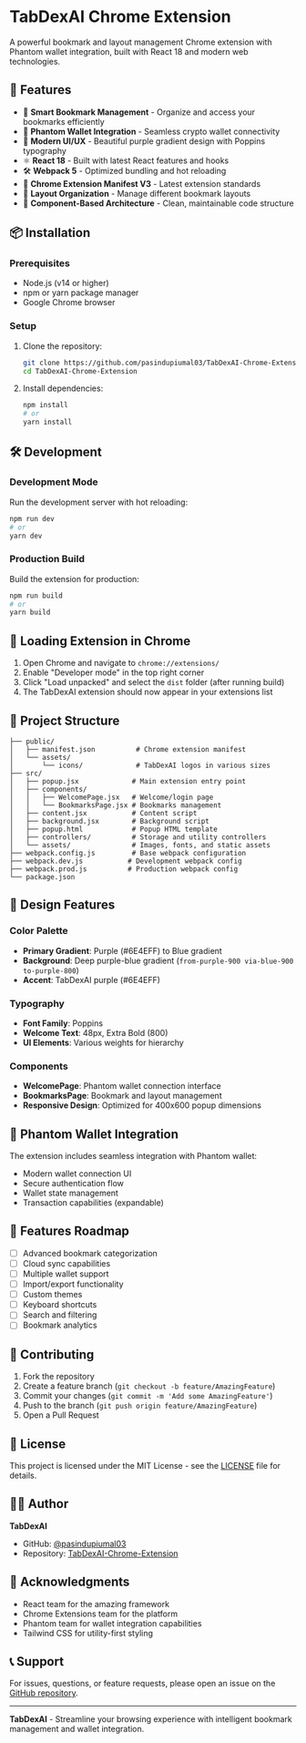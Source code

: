 # TabDexAI Chrome Extension

A powerful bookmark and layout management Chrome extension with Phantom wallet integration, built with React 18 and modern web technologies.

## 🚀 Features

- 🔗 **Smart Bookmark Management** - Organize and access your bookmarks efficiently
- 👻 **Phantom Wallet Integration** - Seamless crypto wallet connectivity
- 🎨 **Modern UI/UX** - Beautiful purple gradient design with Poppins typography
- ⚛️ **React 18** - Built with latest React features and hooks
- 🛠️ **Webpack 5** - Optimized bundling and hot reloading
- 📱 **Chrome Extension Manifest V3** - Latest extension standards
- 🎯 **Layout Organization** - Manage different bookmark layouts
- 🔧 **Component-Based Architecture** - Clean, maintainable code structure

## 📦 Installation

### Prerequisites
- Node.js (v14 or higher)
- npm or yarn package manager
- Google Chrome browser

### Setup
1. Clone the repository:
   ```bash
   git clone https://github.com/pasindupiumal03/TabDexAI-Chrome-Extension
   cd TabDexAI-Chrome-Extension
   ```

2. Install dependencies:
   ```bash
   npm install
   # or
   yarn install
   ```

## 🛠️ Development

### Development Mode
Run the development server with hot reloading:
```bash
npm run dev
# or
yarn dev
```

### Production Build
Build the extension for production:
```bash
npm run build
# or
yarn build
```

## 🔧 Loading Extension in Chrome

1. Open Chrome and navigate to `chrome://extensions/`
2. Enable "Developer mode" in the top right corner
3. Click "Load unpacked" and select the `dist` folder (after running build)
4. The TabDexAI extension should now appear in your extensions list

## 📁 Project Structure

```
├── public/
│   ├── manifest.json          # Chrome extension manifest
│   └── assets/
│       └── icons/             # TabDexAI logos in various sizes
├── src/
│   ├── popup.jsx             # Main extension entry point
│   ├── components/
│   │   ├── WelcomePage.jsx   # Welcome/login page
│   │   └── BookmarksPage.jsx # Bookmarks management
│   ├── content.jsx           # Content script
│   ├── background.jsx        # Background script
│   ├── popup.html            # Popup HTML template
│   ├── controllers/          # Storage and utility controllers
│   └── assets/               # Images, fonts, and static assets
├── webpack.config.js         # Base webpack configuration
├── webpack.dev.js           # Development webpack config
├── webpack.prod.js          # Production webpack config
└── package.json
```

## 🎨 Design Features

### Color Palette
- **Primary Gradient**: Purple (#6E4EFF) to Blue gradient
- **Background**: Deep purple-blue gradient (`from-purple-900 via-blue-900 to-purple-800`)
- **Accent**: TabDexAI purple (#6E4EFF)

### Typography
- **Font Family**: Poppins
- **Welcome Text**: 48px, Extra Bold (800)
- **UI Elements**: Various weights for hierarchy

### Components
- **WelcomePage**: Phantom wallet connection interface
- **BookmarksPage**: Bookmark and layout management
- **Responsive Design**: Optimized for 400x600 popup dimensions

## 🔌 Phantom Wallet Integration

The extension includes seamless integration with Phantom wallet:
- Modern wallet connection UI
- Secure authentication flow
- Wallet state management
- Transaction capabilities (expandable)

## 🚀 Features Roadmap

- [ ] Advanced bookmark categorization
- [ ] Cloud sync capabilities
- [ ] Multiple wallet support
- [ ] Import/export functionality
- [ ] Custom themes
- [ ] Keyboard shortcuts
- [ ] Search and filtering
- [ ] Bookmark analytics

## 🤝 Contributing

1. Fork the repository
2. Create a feature branch (`git checkout -b feature/AmazingFeature`)
3. Commit your changes (`git commit -m 'Add some AmazingFeature'`)
4. Push to the branch (`git push origin feature/AmazingFeature`)
5. Open a Pull Request

## 📝 License

This project is licensed under the MIT License - see the [LICENSE](LICENSE) file for details.

## 👨‍💻 Author

**TabDexAI**
- GitHub: [@pasindupiumal03](https://github.com/pasindupiumal03)
- Repository: [TabDexAI-Chrome-Extension](https://github.com/pasindupiumal03/TabDexAI-Chrome-Extension)

## 🙏 Acknowledgments

- React team for the amazing framework
- Chrome Extensions team for the platform
- Phantom team for wallet integration capabilities
- Tailwind CSS for utility-first styling

## 📞 Support

For issues, questions, or feature requests, please open an issue on the [GitHub repository](https://github.com/pasindupiumal03/TabDexAI-Chrome-Extension/issues).

---

**TabDexAI** - Streamline your browsing experience with intelligent bookmark management and wallet integration.
